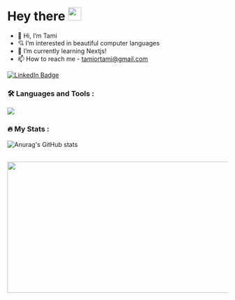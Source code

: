 <h1>
  Hey there
  <img src="https://media.giphy.com/media/hvRJCLFzcasrR4ia7z/giphy.gif" width="30px"/>
</h1>

- 🙌 Hi, I’m Tami
- 💘 I’m interested in beautiful computer languages
- 🌱 I’m currently learning Nextjs!
- 📫 How to reach me - tamiortami@gmail.com
<a href="https://www.linkedin.com/in/tamiortami/?locale=en_US">
    <img src="https://img.shields.io/badge/LinkedIn-blue?style=for-the-badge&logo=linkedin&logoColor=white" alt="LinkedIn Badge"/>
 </a>

### :hammer_and_wrench: Languages and Tools :
<div>
  <img src="https://skillicons.dev/icons?i=js,html,css,react,materialui,nextjs,git,styledcomponents,ts,vercel&theme=light" />
</div>

### :fire: My Stats :
![Anurag's GitHub stats](https://github-readme-stats.vercel.app/api?username=tamoimi&show_icons=true&theme=vue)

<br/>

<div>
  <img src="https://media.giphy.com/media/TdfyKrN7HGTIY/giphy.gif" width="600" height="300"/>
</div>
